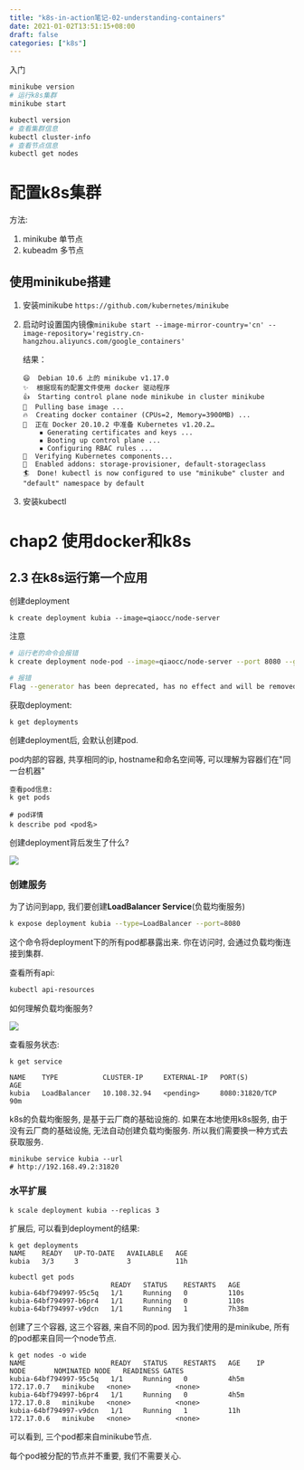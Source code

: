 ```yaml
---
title: "k8s-in-action笔记-02-understanding-containers"
date: 2021-01-02T13:51:15+08:00
draft: false
categories: ["k8s"]
---
```


入门

```bash
minikube version
# 运行k8s集群
minikube start

kubectl version
# 查看集群信息
kubectl cluster-info
# 查看节点信息
kubectl get nodes
```



# 配置k8s集群

方法:

1. minikube 单节点
2. kubeadm 多节点

## 使用minikube搭建

1. 安装minikube `https://github.com/kubernetes/minikube`

2. 启动时设置国内镜像`minikube start --image-mirror-country='cn' --image-repository='registry.cn-hangzhou.aliyuncs.com/google_containers'`

   结果：

   ```
   😄  Debian 10.6 上的 minikube v1.17.0
   ✨  根据现有的配置文件使用 docker 驱动程序
   👍  Starting control plane node minikube in cluster minikube
   🚜  Pulling base image ...
   🔥  Creating docker container (CPUs=2, Memory=3900MB) ...
   🐳  正在 Docker 20.10.2 中准备 Kubernetes v1.20.2…
       ▪ Generating certificates and keys ...
       ▪ Booting up control plane ...
       ▪ Configuring RBAC rules ...
   🔎  Verifying Kubernetes components...
   🌟  Enabled addons: storage-provisioner, default-storageclass
   🏄  Done! kubectl is now configured to use "minikube" cluster and "default" namespace by default

   ```



3. 安装kubectl

# chap2 使用docker和k8s



## 2.3 在k8s运行第一个应用

创建deployment

```
k create deployment kubia --image=qiaocc/node-server
```

注意

```bash
# 运行老的命令会报错
k create deployment node-pod --image=qiaocc/node-server --port 8080 --generator=run/v1

# 报错
Flag --generator has been deprecated, has no effect and will be removed in the future.
```

获取deployment:

```
k get deployments
```

创建deployment后, 会默认创建pod.

pod内部的容器, 共享相同的ip, hostname和命名空间等, 可以理解为容器们在"同一台机器"

```
查看pod信息:
k get pods

# pod详情
k describe pod <pod名>
```

创建deployment背后发生了什么?

![](https://cdn.jsdelivr.net/gh/qiaocci/img-repo@master/20210208150519.png)

### 创建服务

为了访问到app, 我们要创建**LoadBalancer Service**(负载均衡服务)

```bash
k expose deployment kubia --type=LoadBalancer --port=8080
```

这个命令将deployment下的所有pod都暴露出来. 你在访问时, 会通过负载均衡连接到集群.

查看所有api:

```bash
kubectl api-resources
```

如何理解负载均衡服务?

![](https://cdn.jsdelivr.net/gh/qiaocci/img-repo@master/20210208150520.png)

查看服务状态:

```
k get service

NAME    TYPE           CLUSTER-IP     EXTERNAL-IP   PORT(S)          AGE
kubia   LoadBalancer   10.108.32.94   <pending>     8080:31820/TCP   90m
```

k8s的负载均衡服务, 是基于云厂商的基础设施的. 如果在本地使用k8s服务, 由于没有云厂商的基础设施, 无法自动创建负载均衡服务. 所以我们需要换一种方式去获取服务.

```
minikube service kubia --url
# http://192.168.49.2:31820
```



### 水平扩展

```
k scale deployment kubia --replicas 3
```

扩展后, 可以看到deployment的结果:

```
k get deployments
NAME    READY   UP-TO-DATE   AVAILABLE   AGE
kubia   3/3     3            3           11h

```



```
kubectl get pods
                  		 READY   STATUS    RESTARTS   AGE
kubia-64bf794997-95c5q   1/1     Running   0          110s
kubia-64bf794997-b6pr4   1/1     Running   0          110s
kubia-64bf794997-v9dcn   1/1     Running   1          7h38m
```



创建了三个容器, 这三个容器, 来自不同的pod. 因为我们使用的是minikube, 所有的pod都来自同一个node节点.

```
k get nodes -o wide
NAME                     READY   STATUS    RESTARTS   AGE    IP           NODE       NOMINATED NODE   READINESS GATES
kubia-64bf794997-95c5q   1/1     Running   0          4h5m   172.17.0.7   minikube   <none>           <none>
kubia-64bf794997-b6pr4   1/1     Running   0          4h5m   172.17.0.8   minikube   <none>           <none>
kubia-64bf794997-v9dcn   1/1     Running   1          11h    172.17.0.6   minikube   <none>           <none>

```

可以看到, 三个pod都来自minikube节点.

每个pod被分配的节点并不重要, 我们不需要关心.

